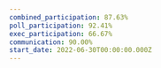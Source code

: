 ```yaml
---
combined_participation: 87.63%
poll_participation: 92.41%
exec_participation: 66.67%
communication: 90.00%
start_date: 2022-06-30T00:00:00.000Z
---
```

